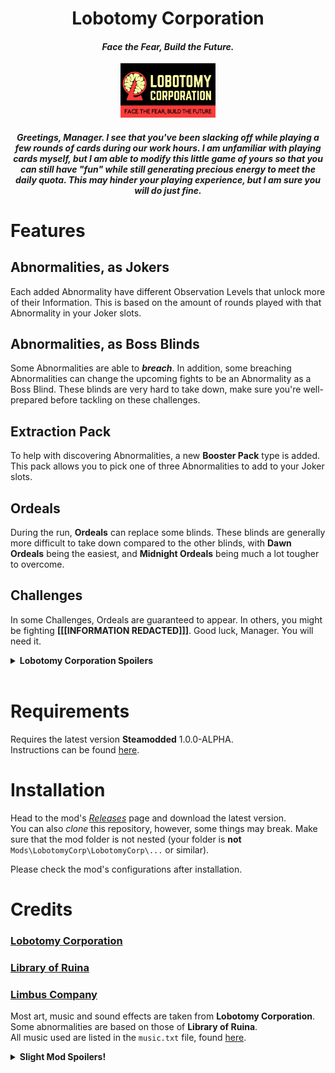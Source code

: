 <h1 align="center">Lobotomy Corporation</h1>
<h4 align="center"><i>Face the Fear, Build the Future.</i></h4>

<p align="center"><img src="assets/LobotomyCorporationLogo.png" style="width:30%" /></p>

<h5 align="center"><i>
Greetings, Manager. 
I see that you've been slacking off while playing a few rounds of cards during our work hours. 
I am unfamiliar with playing cards myself, but I am able to modify this little game of yours so that you can still have "fun" while still generating precious energy to meet the daily quota. 
This may hinder your playing experience, but I am sure you will do just fine.</i></h5>

# Features
## Abnormalities, as Jokers
Each added Abnormality have different Observation Levels that unlock more of their Information. 
This is based on the amount of rounds played with that Abnormality in your Joker slots.

## Abnormalities, as Boss Blinds
Some Abnormalities are able to ***breach***. 
In addition, some breaching Abnormalities can change the upcoming fights to be an Abnormality as a Boss Blind. 
These blinds are very hard to take down, make sure you're well-prepared before tackling on these challenges.

## Extraction Pack
To help with discovering Abnormalities, a new **Booster Pack** type is added. 
This pack allows you to pick one of three Abnormalities to add to your Joker slots.

## Ordeals
During the run, **Ordeals** can replace some blinds. These blinds are generally more difficult to take down compared to the other blinds, 
with **Dawn Ordeals** being the easiest, and **Midnight Ordeals** being much a lot tougher to overcome.

## Challenges
In some Challenges, Ordeals are guaranteed to appear. In others, you might be fighting **[[[INFORMATION REDACTED]]]**. 
Good luck, Manager. You will need it.

<details>
    <summary><b>Lobotomy Corporation Spoilers</b></summary>
    There are challenges that mirror the Sephirah Meltdowns experienced in the main game. 
    It is recommended that they should be experienced in the actual game before attempting them here.
</details><br>

# Requirements
Requires the latest version **Steamodded** 1.0.0-ALPHA.  
Instructions can be found [here](https://github.com/Steamopollys/Steamodded/wiki/01.-Getting-started).

# Installation
Head to the mod's *[Releases](https://github.com/Mysthaps/LobotomyCorp/releases/latest)* page and download the latest version.  
You can also *clone* this repository, however, some things may break. 
Make sure that the mod folder is not nested (your folder is **not** ``Mods\LobotomyCorp\LobotomyCorp\...`` or similar). 
 
Please check the mod's configurations after installation. 

# Credits
### **[Lobotomy Corporation](https://store.steampowered.com/app/568220/Lobotomy_Corporation__Monster_Management_Simulation/)**
### **[Library of Ruina](https://store.steampowered.com/app/1256670/Library_Of_Ruina/)**
### **[Limbus Company](https://store.steampowered.com/app/1973530/Limbus_Company/)** 

Most art, music and sound effects are taken from **Lobotomy Corporation**.  
Some abnormalities are based on those of **Library of Ruina**.  
All music used are listed in the ``music.txt`` file, found [here](https://github.com/Mysthaps/LobotomyCorp/blob/main/music.txt).

<details>
    <summary><b>Slight Mod Spoilers!</b></summary>
    Nameless Fetus, The Lady Facing the Wall, All-Around Helper: <b>Twilight & Sunset</b><br>
    Initial JokerDisplay support for All-Around Helper, One Sin and Hundreds of Good Deeds: <b>OppositeWolf770</b>
</details><br>